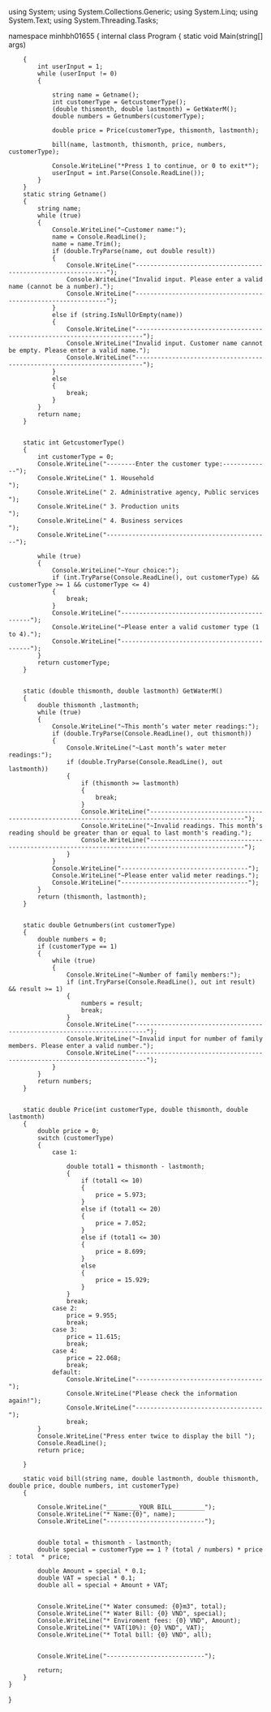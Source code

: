using System;
using System.Collections.Generic;
using System.Linq;
using System.Text;
using System.Threading.Tasks;

namespace minhbh01655
{
    internal class Program
    {
        static void Main(string[] args)

        {
            int userInput = 1;
            while (userInput != 0)
            {
                
                string name = Getname();
                int customerType = GetcustomerType();
                (double thismonth, double lastmonth) = GetWaterM();
                double numbers = Getnumbers(customerType);

                double price = Price(customerType, thismonth, lastmonth);

                bill(name, lastmonth, thismonth, price, numbers, customerType);

                Console.WriteLine("*Press 1 to continue, or 0 to exit*");
                userInput = int.Parse(Console.ReadLine());
            }
        }
        static string Getname()
        {
            string name;
            while (true)
            {
                Console.WriteLine("~Customer name:");
                name = Console.ReadLine();
                name = name.Trim();
                if (double.TryParse(name, out double result))
                {
                    Console.WriteLine("--------------------------------------------------------------");
                    Console.WriteLine("Invalid input. Please enter a valid name (cannot be a number).");
                    Console.WriteLine("--------------------------------------------------------------");
                }
                else if (string.IsNullOrEmpty(name))
                {
                    Console.WriteLine("------------------------------------------------------------------------");
                    Console.WriteLine("Invalid input. Customer name cannot be empty. Please enter a valid name.");
                    Console.WriteLine("------------------------------------------------------------------------");
                }
                else
                {
                    break;
                }
            }
            return name;
        }


        static int GetcustomerType()
        {
            int customerType = 0;
            Console.WriteLine("--------Enter the customer type:-------------");
            Console.WriteLine(" 1. Household                                ");
            Console.WriteLine(" 2. Administrative agency, Public services   ");
            Console.WriteLine(" 3. Production units                         ");
            Console.WriteLine(" 4. Business services                        ");
            Console.WriteLine("---------------------------------------------");

            while (true)
            {
                Console.WriteLine("~Your choice:");
                if (int.TryParse(Console.ReadLine(), out customerType) && customerType >= 1 && customerType <= 4)
                {
                    break;
                }
                Console.WriteLine("---------------------------------------------");
                Console.WriteLine("~Please enter a valid customer type (1 to 4).");
                Console.WriteLine("---------------------------------------------");
            }
            return customerType;
        }


        static (double thismonth, double lastmonth) GetWaterM()
        {
            double thismonth ,lastmonth;
            while (true)
            {
                Console.WriteLine("~This month’s water meter readings:");
                if (double.TryParse(Console.ReadLine(), out thismonth))
                {
                    Console.WriteLine("~Last month’s water meter readings:");
                    if (double.TryParse(Console.ReadLine(), out lastmonth))
                    {
                        if (thismonth >= lastmonth)
                        {
                            break;
                        }
                        Console.WriteLine("------------------------------------------------------------------------------------------------");
                        Console.WriteLine("~Invalid readings. This month's reading should be greater than or equal to last month's reading.");
                        Console.WriteLine("------------------------------------------------------------------------------------------------");
                    }
                }
                Console.WriteLine("-----------------------------------");
                Console.WriteLine("~Please enter valid meter readings.");
                Console.WriteLine("-----------------------------------");
            }
            return (thismonth, lastmonth);  
        }


        static double Getnumbers(int customerType)
        {
            double numbers = 0;
            if (customerType == 1)
            {
                while (true)
                {
                    Console.WriteLine("~Number of family members:");
                    if (int.TryParse(Console.ReadLine(), out int result) && result >= 1)
                    {
                        numbers = result;
                        break;
                    }
                    Console.WriteLine("-------------------------------------------------------------------------");
                    Console.WriteLine("~Invalid input for number of family members. Please enter a valid number.");
                    Console.WriteLine("-------------------------------------------------------------------------");
                }
            }
            return numbers;
        }


        static double Price(int customerType, double thismonth, double lastmonth)
        {
            double price = 0;
            switch (customerType)
            {
                case 1:

                    double total1 = thismonth - lastmonth;
                    {
                        if (total1 <= 10)
                        {
                            price = 5.973;
                        }
                        else if (total1 <= 20)
                        {
                            price = 7.052;
                        }
                        else if (total1 <= 30)
                        {
                            price = 8.699;
                        }
                        else
                        {
                            price = 15.929;
                        }
                    }
                    break;
                case 2:
                    price = 9.955;
                    break;
                case 3:
                    price = 11.615;
                    break;
                case 4:
                    price = 22.068;
                    break;
                default:
                    Console.WriteLine("-----------------------------------");
                    Console.WriteLine("Please check the information again!");
                    Console.WriteLine("-----------------------------------");
                    break;
            }
            Console.WriteLine("Press enter twice to display the bill ");
            Console.ReadLine();
            return price;

        }

        static void bill(string name, double lastmonth, double thismonth, double price, double numbers, int customerType)
        {

            Console.WriteLine("_________YOUR BILL_________");
            Console.WriteLine("* Name:{0}", name);
            Console.WriteLine("---------------------------");


            double total = thismonth - lastmonth;
            double special = customerType == 1 ? (total / numbers) * price : total  * price;
            
            double Amount = special * 0.1;
            double VAT = special * 0.1;
            double all = special + Amount + VAT;


            Console.WriteLine("* Water consumed: {0}m3", total);
            Console.WriteLine("* Water Bill: {0} VND", special);
            Console.WriteLine("* Enviroment fees: {0} VND", Amount);
            Console.WriteLine("* VAT(10%): {0} VND", VAT);
            Console.WriteLine("* Total bill: {0} VND", all);


            Console.WriteLine("---------------------------");

            return;
        }
    }
}
